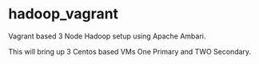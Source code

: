 # hadoop_vagrant

Vagrant based 3 Node Hadoop setup using Apache Ambari.

This will bring up 3 Centos based VMs One Primary and TWO Secondary.
